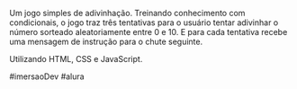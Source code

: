 Um jogo simples de adivinhação.
Treinando conhecimento com condicionais, o jogo traz três tentativas
para o usuário tentar adivinhar o número sorteado aleatoriamente entre 0 e 10.
E para cada tentativa recebe uma mensagem de instrução para o chute seguinte.

Utilizando HTML, CSS e JavaScript.

#imersaoDev
#alura